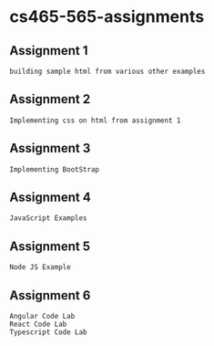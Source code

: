 # cs465-565-assignments

## Assignment 1
    building sample html from various other examples
## Assignment 2
    Implementing css on html from assignment 1
## Assignment 3
    Implementing BootStrap
## Assignment 4
    JavaScript Examples
## Assignment 5
    Node JS Example
## Assignment 6
    Angular Code Lab
    React Code Lab
    Typescript Code Lab